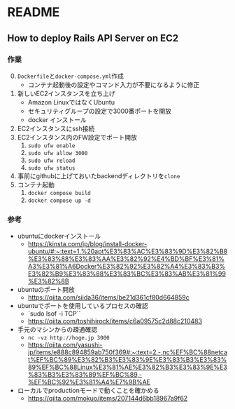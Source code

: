 # README

## How to deploy Rails API Server on EC2
### 作業
0. `Dockerfile`と`docker-compose.yml`作成
    - コンテナ起動後の設定やコマンド入力が不要になるように修正
1. 新しいEC2インスタンスを立ち上げ
    - Amazon LinuxではなくUbuntu
    - セキュリティグループの設定で3000番ポートを開放
    - docker インストール
2. EC2インスタンスにssh接続
3. EC2インスタンス内のFW設定でポート開放
    1. `sudo ufw enable`
    2. `sudo ufw allow 3000`
    3. `sudo ufw reload`
    4. `sudo ufw status`
4. 事前にgithubに上げておいたbackendディレクトリを`clone`
5. コンテナ起動
    1. `docker compose build`
    2. `docker compose up -d`

### 参考
- ubuntuにdockerインストール
    - https://kinsta.com/jp/blog/install-docker-ubuntu/#:~:text=1.%20apt%E3%83%AC%E3%83%9D%E3%82%B8%E3%83%88%E3%83%AA%E3%82%92%E4%BD%BF%E3%81%A3%E3%81%A6Docker%E3%82%92%E3%82%A4%E3%83%B3%E3%82%B9%E3%83%88%E3%83%BC%E3%83%AB%E3%81%99%E3%82%8B
- ubuntuのポート開放
    - https://qiita.com/siida36/items/be21d361cf80d664859c
- ubuntuでポートを使用しているプロセスの確認
    - `sudo lsof -i TCP``
    - https://qiita.com/toshihirock/items/c6a09575c2d88c210483
- 手元のマシンからの疎通確認
    - `nc -vz http://hoge.jp 3000`
    - https://qiita.com/yasushi-jp/items/e888c894859ab750f369#:~:text=2.-,nc%EF%BC%88netcat%EF%BC%89%E3%82%B3%E3%83%9E%E3%83%B3%E3%83%89%EF%BC%88Linux%E3%81%AE%E3%82%B3%E3%83%9E%E3%83%B3%E3%83%89%EF%BC%89,-%EF%BC%92%E3%81%A4%E7%9B%AE
- ローカルでproductionモードで動くことを確かめる
    - https://qiita.com/mokuo/items/207144d6bb18967a9f62
